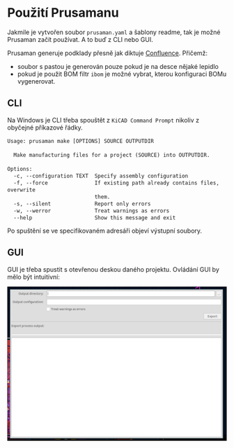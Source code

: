 # Použití Prusamanu

Jakmile je vytvořen soubor `prusaman.yaml` a šablony readme, tak je možné
Prusaman začít používat. A to buď z CLI nebo GUI.

Prusaman generuje podklady přesně jak diktuje
[Confluence](https://cfl.prusa3d.com/pages/viewpage.action?pageId=41468219&src=breadcrumbs-parent).
Přičemž:
- soubor s pastou je generován pouze pokud je na desce nějaké lepidlo
- pokud je použit BOM filtr `ibom` je možné vybrat, kterou konfiguraci BOMu
  vygenerovat.

## CLI

Na Windows je CLI třeba spouštět z `KiCAD Command Prompt` nikoliv z obyčejné
příkazové řádky.


```
Usage: prusaman make [OPTIONS] SOURCE OUTPUTDIR

  Make manufacturing files for a project (SOURCE) into OUTPUTDIR.

Options:
  -c, --configuration TEXT  Specify assembly configuration
  -f, --force               If existing path already contains files, overwrite
                            them.
  -s, --silent              Report only errors
  -w, --werror              Treat warnings as errors
  --help                    Show this message and exit
```

Po spuštění se ve specifikovaném adresáři objeví výstupní soubory.

## GUI

GUI je třeba spustit s otevřenou deskou daného projektu. Ovládání GUI by mělo
být intuitivní:

![](resources/gui.png)
